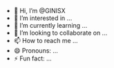 - 👋 Hi, I’m @GINISX
- 👀 I’m interested in ...
- 🌱 I’m currently learning ...
- 💞️ I’m looking to collaborate on ...
- 📫 How to reach me ...
- 😄 Pronouns: ...
- ⚡ Fun fact: ...

<!---
GINISX/GINISX is a ✨ special ✨ repository because its `README.md` (this file) appears on your GitHub profile.
You can click the Preview link to take a look at your changes.
--->
